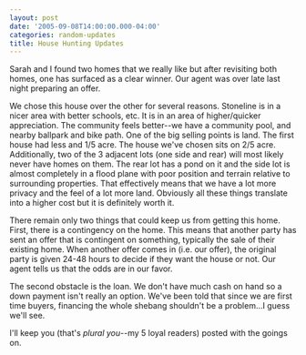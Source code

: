 ```yaml
---
layout: post
date: '2005-09-08T14:00:00.000-04:00'
categories: random-updates
title: House Hunting Updates
---
```


Sarah and I found two homes that we really like but after revisiting both homes, one has surfaced as a clear winner. Our agent was over late last night preparing an offer.  

We chose this house over the other for several reasons. Stoneline is in a nicer area with better schools, etc. It is in an area of higher/quicker appreciation. The community feels better--we have a community pool, and nearby ballpark and bike path. One of the big selling points is land. The first house had less and 1/5 acre. The house we've chosen sits on 2/5 acre. Additionally, two of the 3 adjacent lots (one side and rear) will most likely never have homes on them. The rear lot has a pond on it and the side lot is almost completely in a flood plane with poor position and terrain relative to surrounding properties. That effectively means that we have a lot more privacy and the feel of a lot more land. Obviously all these things translate into a higher cost but it is definitely worth it.

There remain only two things that could keep us from getting this home. First, there is a contingency on the home. This means that another party has sent an offer that is contingent on something, typically the sale of their existing home. When another offer comes in (i.e. our offer), the original party is given 24-48 hours to decide if they want the house or not. Our agent tells us that the odds are in our favor.

The second obstacle is the loan. We don't have much cash on hand so a down payment isn't really an option. We've been told that since we are first time buyers, financing the whole shebang shouldn't be a problem...I guess we'll see.

I'll keep you (that's *plural you*--my 5 loyal readers) posted with the goings on.